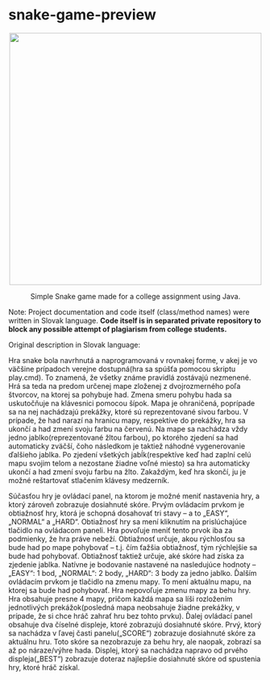 # snake-game-preview
<p align="center">
  <img width=500, src="https://user-images.githubusercontent.com/86607609/123657417-0d1e0380-d831-11eb-9c07-390f678bd289.png" />
</p>

<p align="center">
  Simple Snake game made for a college assignment using Java.
</p>

Note: Project documentation and code itself (class/method names) were written in Slovak language. <b>Code itself is in separated private repository to block any possible attempt of plagiarism from college students.</b>

Original description in Slovak language:

Hra snake bola navrhnutá a naprogramovaná v rovnakej forme, v akej je vo väčšine prípadoch verejne dostupná(hra sa spúšťa pomocou skriptu play.cmd). To znamená, že všetky známe pravidlá zostávajú nezmenené. Hrá sa teda na predom určenej mape zloženej z dvojrozmerného poľa štvorcov, na ktorej sa pohybuje had. Zmena smeru pohybu hada sa uskutočňuje na klávesnici pomocou šípok. Mapa je ohraničená, poprípade sa na nej nachádzajú prekážky, ktoré sú reprezentované sivou farbou. V prípade, že had narazí na hranicu mapy, respektíve do prekážky, hra sa ukončí a had zmení svoju farbu na červenú. Na mape sa nachádza vždy jedno jablko(reprezentované žltou farbou), po ktorého zjedení sa had automaticky zväčší, čoho následkom je taktiež náhodné vygenerovanie ďalšieho jablka. Po zjedení všetkých jabĺk(respektíve keď had zaplní celú mapu svojim telom a nezostane žiadne voľné miesto) sa hra automaticky ukončí a had zmení svoju farbu na žlto. Zakaždým, keď hra skončí, ju je možné reštartovať stlačením klávesy medzerník.
	
  Súčasťou hry je ovládací panel, na ktorom je možné meniť nastavenia hry, a ktorý zároveň zobrazuje dosiahnuté skóre. Prvým ovládacím prvkom je obtiažnosť hry, ktorá je schopná dosahovať tri stavy – a to „EASY“, „NORMAL“ a „HARD“. Obtiažnosť hry sa mení kliknutím na prislúchajúce tlačidlo na ovládacom paneli. Hra povoľuje meniť tento prvok iba za podmienky, že hra práve nebeží. Obtiažnosť určuje, akou rýchlosťou sa bude had po mape pohybovať – t.j. čím ťažšia obtiažnosť, tým rýchlejšie sa bude had pohybovať. Obtiažnosť taktiež určuje, aké skóre had získa za zjedenie jablka. Natívne je bodovanie nastavené na nasledujúce hodnoty – „EASY“: 1 bod, „NORMAL“: 2 body, „HARD“: 3 body za jedno jablko. Ďalším ovládacím prvkom je tlačidlo na zmenu mapy. To mení aktuálnu mapu, na ktorej sa bude had pohybovať. Hra nepovoľuje zmenu mapy za behu hry. Hra obsahuje presne 4 mapy, pričom každá mapa sa líši rozložením jednotlivých prekážok(posledná mapa neobsahuje žiadne prekážky, v prípade, že si chce hráč zahrať hru bez tohto prvku). Ďalej ovládací panel obsahuje dva číselné displeje, ktoré zobrazujú dosiahnuté skóre. Prvý, ktorý sa nachádza v ľavej časti panelu(„SCORE“) zobrazuje dosiahnuté skóre za aktuálnu hru. Toto skóre sa nezobrazuje za behu hry, ale naopak, zobrazí sa až po náraze/výhre hada. Displej, ktorý sa nachádza napravo od prvého displeja(„BEST“) zobrazuje doteraz najlepšie dosiahnuté skóre od spustenia hry, ktoré hráč získal. 
